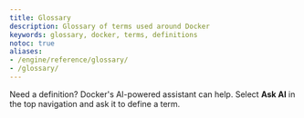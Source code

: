 ```yaml
---
title: Glossary
description: Glossary of terms used around Docker
keywords: glossary, docker, terms, definitions
notoc: true
aliases:
- /engine/reference/glossary/
- /glossary/
---
```


Need a definition? Docker's AI-powered assistant can help. Select **Ask AI** in the
top navigation and ask it to define a term.